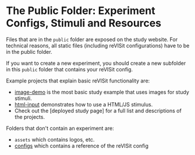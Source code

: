 # The Public Folder: Experiment Configs, Stimuli and Resources

Files that are in the `public` folder are exposed on the study website. For technical reasons, all static files (including reVISit configurations) have to be in the public folder. 

If you want to create a new experiment, you should create a new subfolder in this `public` folder that contains your reVISit config.

Example projects that explain basic reVISit functionality are: 

 * [image-demo](image-demo) is the most basic study example that uses images for study stimuli. 
 * [html-input](html-demo) demonstrates how to use a HTML/JS stimulus. 
 * Check out the [deployed study page] for a full list and descriptions of the projects. 

Folders that don't contain an experiment are: 

* `assets` which contains logos, etc. 
* [configs](configs) which contains a reference of the reVISit config